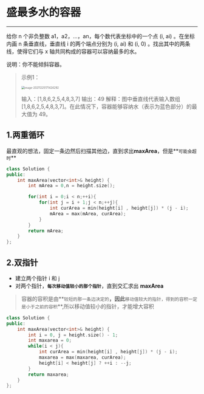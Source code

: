 # 盛最多水的容器

---

给你 n 个非负整数 a1，a2，...，an，每个数代表坐标中的一个点 (i, ai) 。在坐标内画 n 条垂直线，垂直线 i 的两个端点分别为 (i, ai) 和 (i, 0) 。找出其中的两条线，使得它们与 x 轴共同构成的容器可以容纳最多的水。

说明：你不能倾斜容器。

>示例1：
>
><img src="C:\Users\lion\Desktop\MY\note\LeetCode\pic\image-20211225171424292.png" alt="image-20211225171424292" style="zoom:50%;" />
>
>输入：[1,8,6,2,5,4,8,3,7]
>输出：49 
>解释：图中垂直线代表输入数组 [1,8,6,2,5,4,8,3,7]。在此情况下，容器能够容纳水（表示为蓝色部分）的最大值为 49。



## 1.两重循环

最直观的想法，固定一条边然后扫描其他边，直到求出**maxArea**，但是**`可能会超时`**

```c++
class Solution {
public:
    int maxArea(vector<int>& height) {
        int mArea = 0,n = height.size();

        for(int i = 0;i < n;++i){
            for(int j = i + 1;j < n;++j){
                int curArea = min(height[i] , height[j]) * (j - i);
                mArea = max(mArea, curArea);
            }
        }
        return mArea;
    }
};
```

## 2.双指针

- 建立两个指针 i 和 j
- 对两个指针，**`每次移动值较小的那个指针`**，直到交汇求出 **maxArea**

>容器的容积是由**`较短的那一条边决定的`**，因此**`移动值较大的指针，得到的容积一定是小于之前的容积`**,所以移动值较小的指针，才能增大容积

```c++
class Solution {
public:
    int maxArea(vector<int>& height) {
        int i = 0, j = height.size() - 1;
        int maxarea = 0;
        while(i < j){
            int curArea = min(height[i] , height[j]) * (j - i);
            maxarea = max(maxarea, curArea);
            height[i] < height[j] ? ++i : --j;
        }
        return maxarea;
    }
};
```

